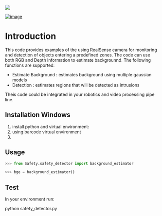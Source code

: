 ![](data/show_examples.jpg)

[![image](https://img.shields.io/pypi/v/scikit-spatial.svg)](https://pypi.python.org/pypi/scikit-spatial)



# Introduction

This code provides examples of the using RealSense camera for monitoring and detection of objects entering a predefined zones.
The code can use both RGB and Depth information to estimate backgrounnd.
The following functions are supported:

-   Estimate Background : estimates background using multiple gaussian models
-   Detection  : estimates regions that will be detected as intrusions

Theis code could be integrated in your robotics and video processing pipe line.
 

## Installation Windows

1. install python and virtual environment:
2. using barcode virtual environment
3. 

## Usage

```py
>>> from Safety.safety_detector import background_estimator

>>> bge = background_estimator()

```

## Test

In your environment run:

python  safety_detector.py
